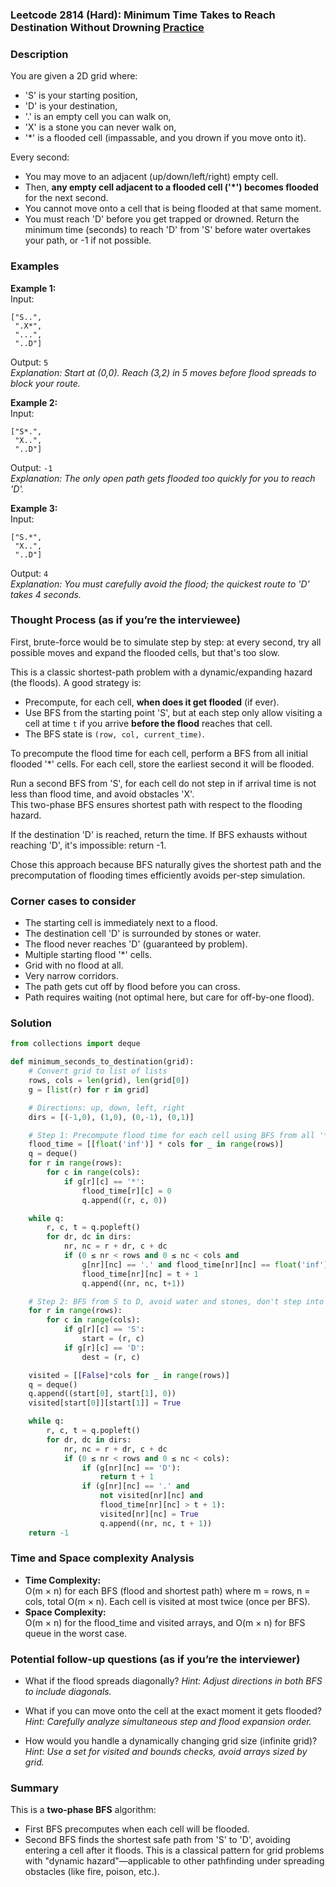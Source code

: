 ### Leetcode 2814 (Hard): Minimum Time Takes to Reach Destination Without Drowning [Practice](https://leetcode.com/problems/minimum-time-takes-to-reach-destination-without-drowning)

### Description  
You are given a 2D grid where:
- 'S' is your starting position,
- 'D' is your destination,
- '.' is an empty cell you can walk on,
- 'X' is a stone you can never walk on,
- '*' is a flooded cell (impassable, and you drown if you move onto it).

Every second:
- You may move to an adjacent (up/down/left/right) empty cell.
- Then, **any empty cell adjacent to a flooded cell ('*') becomes flooded** for the next second.
- You cannot move onto a cell that is being flooded at that same moment.
- You must reach 'D' before you get trapped or drowned.
Return the minimum time (seconds) to reach 'D' from 'S' before water overtakes your path, or -1 if not possible.

### Examples  

**Example 1:**  
Input:  
```
["S..",
 ".X*",
 "...",
 "..D"]
```  
Output: `5`  
*Explanation: Start at (0,0). Reach (3,2) in 5 moves before flood spreads to block your route.*

**Example 2:**  
Input:  
```
["S*.",
 "X..",
 "..D"]
```  
Output: `-1`  
*Explanation: The only open path gets flooded too quickly for you to reach 'D'.*

**Example 3:**  
Input:  
```
["S.*",
 "X..",
 "..D"]
```  
Output: `4`  
*Explanation: You must carefully avoid the flood; the quickest route to 'D' takes 4 seconds.*

### Thought Process (as if you’re the interviewee)  
First, brute-force would be to simulate step by step: at every second, try all possible moves and expand the flooded cells, but that's too slow.

This is a classic shortest-path problem with a dynamic/expanding hazard (the floods). A good strategy is:
- Precompute, for each cell, **when does it get flooded** (if ever).
- Use BFS from the starting point 'S', but at each step only allow visiting a cell at time `t` if you arrive **before the flood** reaches that cell.
- The BFS state is `(row, col, current_time)`.

To precompute the flood time for each cell, perform a BFS from all initial flooded '*' cells. For each cell, store the earliest second it will be flooded.

Run a second BFS from 'S', for each cell do not step in if arrival time is not less than flood time, and avoid obstacles 'X'.  
This two-phase BFS ensures shortest path with respect to the flooding hazard.

If the destination 'D' is reached, return the time. If BFS exhausts without reaching 'D', it's impossible: return -1.

Chose this approach because BFS naturally gives the shortest path and the precomputation of flooding times efficiently avoids per-step simulation.

### Corner cases to consider  
- The starting cell is immediately next to a flood.
- The destination cell 'D' is surrounded by stones or water.
- The flood never reaches 'D' (guaranteed by problem).
- Multiple starting flood '*' cells.
- Grid with no flood at all.
- Very narrow corridors.
- The path gets cut off by flood before you can cross.
- Path requires waiting (not optimal here, but care for off-by-one flood).

### Solution

```python
from collections import deque

def minimum_seconds_to_destination(grid):
    # Convert grid to list of lists
    rows, cols = len(grid), len(grid[0])
    g = [list(r) for r in grid]

    # Directions: up, down, left, right
    dirs = [(-1,0), (1,0), (0,-1), (0,1)]

    # Step 1: Precompute flood time for each cell using BFS from all '*' cells
    flood_time = [[float('inf')] * cols for _ in range(rows)]
    q = deque()
    for r in range(rows):
        for c in range(cols):
            if g[r][c] == '*':
                flood_time[r][c] = 0
                q.append((r, c, 0))

    while q:
        r, c, t = q.popleft()
        for dr, dc in dirs:
            nr, nc = r + dr, c + dc
            if (0 ≤ nr < rows and 0 ≤ nc < cols and
                g[nr][nc] == '.' and flood_time[nr][nc] == float('inf')):
                flood_time[nr][nc] = t + 1
                q.append((nr, nc, t+1))

    # Step 2: BFS from S to D, avoid water and stones, don't step into a cell at time ≥ its flood_time
    for r in range(rows):
        for c in range(cols):
            if g[r][c] == 'S':
                start = (r, c)
            if g[r][c] == 'D':
                dest = (r, c)

    visited = [[False]*cols for _ in range(rows)]
    q = deque()
    q.append((start[0], start[1], 0))
    visited[start[0]][start[1]] = True

    while q:
        r, c, t = q.popleft()
        for dr, dc in dirs:
            nr, nc = r + dr, c + dc
            if (0 ≤ nr < rows and 0 ≤ nc < cols):
                if (g[nr][nc] == 'D'):
                    return t + 1
                if (g[nr][nc] == '.' and
                    not visited[nr][nc] and
                    flood_time[nr][nc] > t + 1):
                    visited[nr][nc] = True
                    q.append((nr, nc, t + 1))
    return -1
```

### Time and Space complexity Analysis  

- **Time Complexity:**  
  O(m × n) for each BFS (flood and shortest path) where m = rows, n = cols, total O(m × n). Each cell is visited at most twice (once per BFS).  
- **Space Complexity:**  
  O(m × n) for the flood_time and visited arrays, and O(m × n) for BFS queue in the worst case.

### Potential follow-up questions (as if you’re the interviewer)  

- What if the flood spreads diagonally?
  *Hint: Adjust directions in both BFS to include diagonals.*

- What if you can move onto the cell at the exact moment it gets flooded?
  *Hint: Carefully analyze simultaneous step and flood expansion order.*

- How would you handle a dynamically changing grid size (infinite grid)?
  *Hint: Use a set for visited and bounds checks, avoid arrays sized by grid.*

### Summary
This is a **two-phase BFS** algorithm:
- First BFS precomputes when each cell will be flooded.
- Second BFS finds the shortest safe path from 'S' to 'D', avoiding entering a cell after it floods.
This is a classical pattern for grid problems with "dynamic hazard"—applicable to other pathfinding under spreading obstacles (like fire, poison, etc.).